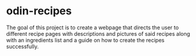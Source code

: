 # odin-recipes

The goal of this project is to create a webpage that directs the user to different recipe pages with descriptions and pictures of said recipes along with an ingredients list and a guide on how to create the recipes successfully.